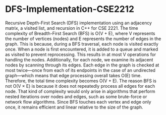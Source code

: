 # DFS-Implementation-CSE2212
Recursive Depth-First Search (DFS) implementation using an adjacency matrix, a visited list, and recursion in C++ for CSE 2221.
The time complexity of Breadth-First Search (BFS) is O(V + E), where V represents the number of vertices (nodes) and E represents the number of edges in the graph. This is because, during a BFS traversal, each node is visited exactly once. When a node is first encountered, it is added to a queue and marked as visited to prevent reprocessing. This results in at most V operations for handling the nodes. Additionally, for each node, we examine its adjacent nodes by scanning through its edges. Each edge in the graph is checked at most twice—once from each of its endpoints in the case of an undirected graph—which means that edge processing overall takes O(E) time. Therefore, the total time complexity becomes O(V + E). The reason BFS is not O(V × E) is because it does not repeatedly process all edges for each node. That kind of complexity would only arise in algorithms that perform nested iterations over nodes and edges, such as some brute-force or network flow algorithms. Since BFS touches each vertex and edge only once, it remains efficient and linear relative to the size of the graph.
